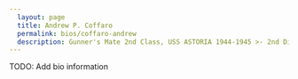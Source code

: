 ```yaml
---
  layout: page
  title: Andrew P. Coffaro
  permalink: bios/coffaro-andrew
  description: Gunner's Mate 2nd Class, USS ASTORIA 1944-1945 >- 2nd Division
---
```


TODO: Add bio information